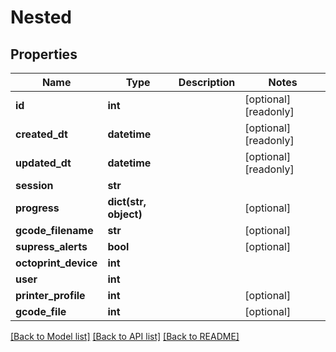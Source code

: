 # Nested

## Properties
Name | Type | Description | Notes
------------ | ------------- | ------------- | -------------
**id** | **int** |  | [optional] [readonly] 
**created_dt** | **datetime** |  | [optional] [readonly] 
**updated_dt** | **datetime** |  | [optional] [readonly] 
**session** | **str** |  | 
**progress** | **dict(str, object)** |  | [optional] 
**gcode_filename** | **str** |  | [optional] 
**supress_alerts** | **bool** |  | [optional] 
**octoprint_device** | **int** |  | 
**user** | **int** |  | 
**printer_profile** | **int** |  | [optional] 
**gcode_file** | **int** |  | [optional] 

[[Back to Model list]](../README.md#documentation-for-models) [[Back to API list]](../README.md#documentation-for-api-endpoints) [[Back to README]](../README.md)


